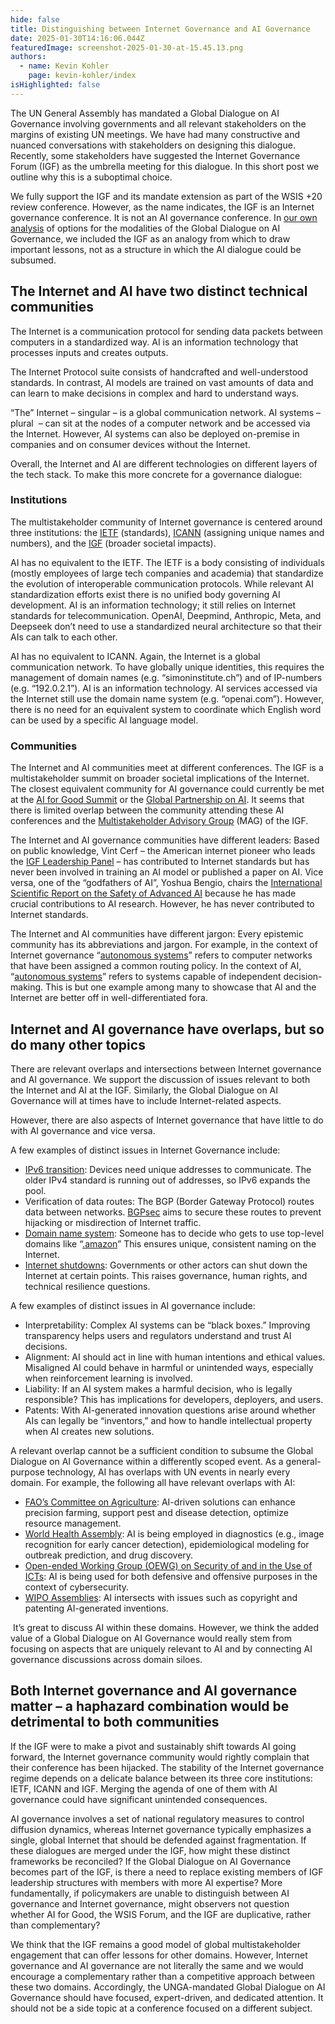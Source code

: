 ```yaml
---
hide: false
title: Distinguishing between Internet Governance and AI Governance
date: 2025-01-30T14:16:06.044Z
featuredImage: screenshot-2025-01-30-at-15.45.13.png
authors:
  - name: Kevin Kohler
    page: kevin-kohler/index
isHighlighted: false
---
```

The UN General Assembly has mandated a Global Dialogue on AI Governance involving governments and all relevant stakeholders on the margins of existing UN meetings. We have had many constructive and nuanced conversations with stakeholders on designing this dialogue. Recently, some stakeholders have suggested the Internet Governance Forum (IGF) as the umbrella meeting for this dialogue. In this short post we outline why this is a suboptimal choice. 

We fully support the IGF and its mandate extension as part of the WSIS +20 review conference. However, as the name indicates, the IGF is an Internet governance conference. It is not an AI governance conference. In [our own analysis](https://www.simoninstitute.ch/blog/post/blueprints-design-options-for-the-independent-international-scientific-panel-on-ai-and-the-global-dialogue-on-ai-governance/) of options for the modalities of the Global Dialogue on AI Governance, we included the IGF as an analogy from which to draw important lessons, not as a structure in which the AI dialogue could be subsumed. 

## The Internet and AI have two distinct technical communities

The Internet is a communication protocol for sending data packets between computers in a standardized way. AI is an information technology that processes inputs and creates outputs.

The Internet Protocol suite consists of handcrafted and well-understood standards. In contrast, AI models are trained on vast amounts of data and can learn to make decisions in complex and hard to understand ways. 

“The” Internet – singular – is a global communication network. AI systems – plural  – can sit at the nodes of a computer network and be accessed via the Internet. However, AI systems can also be deployed on-premise in companies and on consumer devices without the Internet.

Overall, the Internet and AI are different technologies on different layers of the tech stack. To make this more concrete for a governance dialogue:

### Institutions

The multistakeholder community of Internet governance is centered around three institutions: the [IETF](https://en.wikipedia.org/wiki/Internet_Engineering_Task_Force) (standards), [ICANN](https://en.wikipedia.org/wiki/ICANN) (assigning unique names and numbers), and the [IGF](https://en.wikipedia.org/wiki/Internet_Governance_Forum) (broader societal impacts).

AI has no equivalent to the IETF. The IETF is a body consisting of individuals (mostly employees of large tech companies and academia) that standardize the evolution of interoperable communication protocols. While relevant AI standardization efforts exist there is no unified body governing AI development. AI is an information technology; it still relies on Internet standards for telecommunication. OpenAI, Deepmind, Anthropic, Meta, and Deepseek don’t need to use a standardized neural architecture so that their AIs can talk to each other.

AI has no equivalent to ICANN. Again, the Internet is a global communication network. To have globally unique identities, this requires the management of domain names (e.g. “simoninstitute.ch”) and of IP-numbers (e.g. “192.0.2.1”). AI is an information technology. AI services accessed via the Internet still use the domain name system (e.g. “openai.com”). However, there is no need for an equivalent system to coordinate which English word can be used by a specific AI language model.

### Communities

The Internet and AI communities meet at different conferences. The IGF is a multistakeholder summit on broader societal implications of the Internet. The closest equivalent community for AI governance could currently be met at the [AI for Good Summit](https://aiforgood.itu.int/) or the [Global Partnership on AI](https://gpai.ai/). It seems that there is limited overlap between the community attending these AI conferences and the [Multistakeholder Advisory Group](https://www.intgovforum.org/en/content/mag-2025-members) (MAG) of the IGF.

The Internet and AI governance communities have different leaders: Based on public knowledge, Vint Cerf – the American internet pioneer who leads the [IGF Leadership Panel](https://www.un.org/sg/en/content/sg/personnel-appointments/2022-08-16/internet-governance-forum-leadership-panel%C2%A0) – has contributed to Internet standards but has never been involved in training an AI model or published a paper on AI. Vice versa, one of the “godfathers of AI”, Yoshua Bengio, chairs the [International Scientific Report on the Safety of Advanced AI](https://assets.publishing.service.gov.uk/media/679a0c48a77d250007d313ee/International_AI_Safety_Report_2025_accessible_f.pdf) because he has made crucial contributions to AI research. However, he has never contributed to Internet standards.

The Internet and AI communities have different jargon: Every epistemic community has its abbreviations and jargon. For example, in the context of Internet governance “[autonomous systems](https://en.wikipedia.org/wiki/Autonomous_system_(Internet))” refers to computer networks that have been assigned a common routing policy. In the context of AI, “[autonomous systems](https://en.wikipedia.org/wiki/Autonomous_agent)” refers to systems capable of independent decision-making. This is but one example among many to showcase that AI and the Internet are better off in well-differentiated fora.

## Internet and AI governance have overlaps, but so do many other topics

There are relevant overlaps and intersections between Internet governance and AI governance. We support the discussion of issues relevant to both the Internet and AI at the IGF. Similarly, the Global Dialogue on AI Governance will at times have to include Internet-related aspects.

However, there are also aspects of Internet governance that have little to do with AI governance and vice versa. 

A few examples of distinct issues in Internet Governance include:

* [IPv6 transition](https://en.wikipedia.org/wiki/IPv6_transition_mechanism): Devices need unique addresses to communicate. The older IPv4 standard is running out of addresses, so IPv6 expands the pool.
* Verification of data routes: The BGP (Border Gateway Protocol) routes data between networks. [BGPsec](https://en.wikipedia.org/wiki/BGPsec) aims to secure these routes to prevent hijacking or misdirection of Internet traffic.
* [Domain name system](https://en.wikipedia.org/wiki/Domain_Name_System): Someone has to decide who gets to use top-level domains like “[.amazon](https://www.bbc.com/news/business-47794353)” This ensures unique, consistent naming on the Internet.
* [Internet shutdowns](https://documents.un.org/doc/undoc/gen/g22/341/55/pdf/g2234155.pdf): Governments or other actors can shut down the Internet at certain points. This raises governance, human rights, and technical resilience questions.

A few examples of distinct issues in AI governance include:

* Interpretability: Complex AI systems can be “black boxes.” Improving transparency helps users and regulators understand and trust AI decisions.
* Alignment: AI should act in line with human intentions and ethical values. Misaligned AI could behave in harmful or unintended ways, especially when reinforcement learning is involved.
* Liability: If an AI system makes a harmful decision, who is legally responsible? This has implications for developers, deployers, and users.
* Patents: With AI-generated innovation questions arise around whether AIs can legally be “inventors,” and how to handle intellectual property when AI creates new solutions. 

A relevant overlap cannot be a sufficient condition to subsume the Global Dialogue on AI Governance within a differently scoped event. As a general-purpose technology, AI has overlaps with UN events in nearly every domain. For example, the following all have relevant overlaps with AI:

* [FAO’s Committee on Agriculture](https://www.fao.org/coag/en): AI-driven solutions can enhance precision farming, support pest and disease detection, optimize resource management.
* [World Health Assembly](https://www.who.int/about/governance/world-health-assembly): AI is being employed in diagnostics (e.g., image recognition for early cancer detection), epidemiological modeling for outbreak prediction, and drug discovery.
* [Open-ended Working Group (OEWG) on Security of and in the Use of ICTs](https://dig.watch/processes/un-gge): AI is being used for both defensive and offensive purposes in the context of cybersecurity.
* [WIPO Assemblies](https://www.wipo.int/en/web/assemblies): AI intersects with issues such as copyright and patenting AI-generated inventions.

 It’s great to discuss AI within these domains. However, we think the added value of a Global Dialogue on AI Governance would really stem from focusing on aspects that are uniquely relevant to AI and by connecting AI governance discussions across domain siloes.

## Both Internet governance and AI governance matter – a haphazard combination would be detrimental to both communities

If the IGF were to make a pivot and sustainably shift towards AI going forward, the Internet governance community would rightly complain that their conference has been hijacked. The stability of the Internet governance regime depends on a delicate balance between its three core institutions: IETF, ICANN and IGF. Merging the agenda of one of them with AI governance could have significant unintended consequences.

AI governance involves a set of national regulatory measures to control diffusion dynamics, whereas Internet governance typically emphasizes a single, global Internet that should be defended against fragmentation. If these dialogues are merged under the IGF, how might these distinct frameworks be reconciled? If the Global Dialogue on AI Governance becomes part of the IGF, is there a need to replace existing members of IGF leadership structures with members with more AI expertise? More fundamentally, if policymakers are unable to distinguish between AI governance and Internet governance, might observers not question whether AI for Good, the WSIS Forum, and the IGF are duplicative, rather than complementary?

We think that the IGF remains a good model of global multistakeholder engagement that can offer lessons for other domains. However, Internet governance and AI governance are not literally the same and we would encourage a complementary rather than a competitive approach between these two domains. Accordingly, the UNGA-mandated Global Dialogue on AI Governance should have focused, expert-driven, and dedicated attention. It should not be a side topic at a conference focused on a different subject.